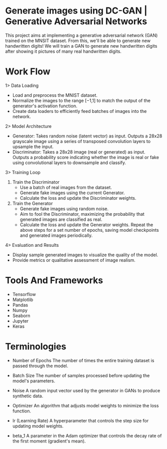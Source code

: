 # Generate images using DC-GAN | Generative Adversarial Networks
This project aims at implementing a generative adversarial network (GAN) trained on the MNSIT dataset. From this, we'll be able to generate new handwritten digits! We will train a GAN to generate new handwritten digits after showing it pictures of many real handwritten digits.

# Work Flow

1> Data Loading
   * Load and preprocess the MNIST dataset.
   * Normalize the images to the range [−1,1] to match the output of the generator's activation function.
   * Create data loaders to efficiently feed batches of images into the network.
     
2> Model Architecture
   * Generator: Takes random noise (latent vector) as input. Outputs a 28x28 grayscale image using a series of
     transposed convolution layers to upsample the input.
   * Discriminator: Takes a 28x28 image (real or generated) as input. Outputs a probability score indicating whether       the image is real or fake using convolutional layers to downsample and classify.
     
3> Training Loop
1. Train the Discriminator
      * Use a batch of real images from the dataset.
      * Generate fake images using the current Generator.
      * Calculate the loss and update the Discriminator weights.
2. Train the Generator
      * Generate fake images using random noise.
      * Aim to fool the Discriminator, maximizing the probability that generated images are classified as real.
      * Calculate the loss and update the Generator weights.
Repeat the above steps for a set number of epochs, saving model checkpoints and generated images periodically.
   
4> Evaluation and Results
   * Display sample generated images to visualize the quality of the model.
   * Provide metrics or qualitative assessment of image realism.


# Tools And Frameworks

* Tensorflow
* Matplotlib
* Pandas
* Numpy
* Seaborn
* Jupyter
* Keras


# Terminologies

* Number of Epochs
The number of times the entire training dataset is passed through the model.
  
* Batch Size
The number of samples processed before updating the model's parameters.
  
* Noise
A random input vector used by the generator in GANs to produce synthetic data.
  
* Optimizer
An algorithm that adjusts model weights to minimize the loss function.
  
* lr (Learning Rate)
A hyperparameter that controls the step size for updating model weights.
  
* beta_1
A parameter in the Adam optimizer that controls the decay rate of the first moment (gradient's mean).

